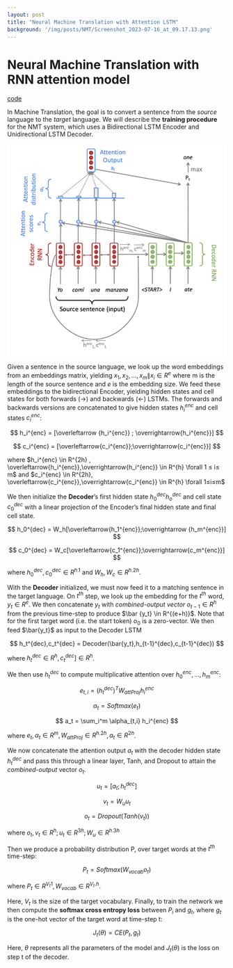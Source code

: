 ```yaml
---
layout: post
title: "Neural Machine Translation with Attention LSTM"
background: '/img/posts/NMT/Screenshot_2023-07-16_at_09.17.13.png'
---
```

# Neural Machine Translation with RNN attention model

[code](https://github.com/tranquocde/CS224N_2019_Winter/tree/87f8befa7e3b955e905313e38dcf92c61aa21758/hw/hw4)

In Machine Translation, the goal is to convert a sentence from the *source* language to the *target* language. We will describe the **training procedure** for the NMT system, which uses a Bidirectional LSTM Encoder and Unidirectional LSTM Decoder. 

![Screenshot 2023-07-16 at 09.17.13.png](/img/posts/NMT/Screenshot_2023-07-16_at_09.17.13.png)

Given a sentence in the source language, we look up the word embeddings from an embeddings matrix, yielding  $x_1,x_2,...,x_m\|x_i \in R^e$ where m is the length of the source sentence and *e* is the embedding size. We feed these embeddings to the bidirectional Encoder, yielding hidden states and cell states for both forwards (→) and backwards (←) LSTMs. The forwards and backwards versions are concatenated to give hidden states $h_i^{enc}$  and cell states $c_i^{enc}$: 

$$
h_i^{enc} = [\overleftarrow {h_i^{enc}} ; \overrightarrow{h_i^{enc}}]
$$

$$
c_i^{enc} = [\overleftarrow{c_i^{enc}};\overrightarrow{c_i^{enc}}]
$$

where $h_i^{enc} \in R^{2h} , \overleftarrow{h_i^{enc}},\overrightarrow{h_i^{enc}} \in R^{h} \forall 1 ≤ i≤ m$ and $c_i^{enc} \in R^{2h}, \overleftarrow{c_i^{enc}},\overrightarrow{c_i^{enc}} \in R^{h} \forall 1≤i≤m$

We then initialize the **Decoder**’s first hidden state $h_0^{dec}$$h_o^{dec}$ and cell state $c_0^{dec}$ with a linear projection of the Encoder’s final hidden state and final cell state.

$$
h_0^{dec} = W_h[\overleftarrow{h_1^{enc}};\overrightarrow {h_m^{enc}}]
$$

$$
c_0^{dec} = W_c[\overleftarrow{c_1^{enc}};\overrightarrow{c_m^{enc}}]
$$

where $h_0^{dec},c_0^{dec} \in R^{h.1}$  and $W_h,W_c \in R^{h.2h}.$

With the **Decoder** initialized, we must now feed it to a matching sentence in the target language. On $t^{th}$ step, we look up the embedding for the $t^{th}$ word, $y_t \in R^{e}$. We then concatenate $y_t$ with *combined-output vector* $o_{t-1} \in R^{h}$ from the previous time-step to produce $\bar {y_t} \in R^{(e+h)}$.  Note that for the first target word (i.e. the start token) $o_0$ is a zero-vector. We then feed $\bar{y_t}$ as input to the Decoder LSTM 

$$
h_t^{dec},c_t^{dec} = Decoder(\bar{y_t},h_{t-1}^{dec},c_{t-1}^{dec})
$$

where $h_t^{dec}\in R^{h} ,c_t^{dec} ]\in R^{h}$.

We then use $h_t^{dec}$ to compute multiplicative attention over $h_0^{enc},...,h_m^{enc}:$

$$
e_{t,i}= (h_t^{dec})^TW_{attProj}h_i^{enc}
$$

$$
\alpha_t = Softmax(e_t)
$$

$$
a_t = \sum_i^m \alpha_{t,i} h_i^{enc}
$$

where $e_t,\alpha_t \in R^{m}, W_{attProj}\in R^{h.2h} , a_t \in R^{2h}$.

We now concatenate the attention output $a_t$ with the decoder hidden state $h_t^{dec}$ and pass this through a linear layer, Tanh, and Dropout to attain the *combined-output* vector $o_t$.

$$
u_t = [a_t;h_t^{dec}]
$$

$$
v_t = W_uu_t
$$

$$
o_t=Dropout(Tanh(v_t))
$$

where $o_t,v_t \in R^{h};u_t \in R^{3h} ; W_u \in R^{h.3h}$

Then we produce a probability distribution P, over target words at the $t^{th}$ time-step: 

$$
P_t = Softmax(W_{vocab}o_t)
$$

where $P_t \in R^{V_t1} , W_{vocab}\in R^{V_t.h}$.

Here, $V_t$  is the size of the target vocabulary. Finally, to train the network we then compute the **softmax cross entropy loss** between $P_i$ and $g_t$, where $g_t$ is the one-hot vector of the target word at time-step t:

$$
J_t(\theta) = CE(P_t,g_t)
$$

Here, $\theta$ represents all the parameters of the model and $J_t(\theta)$ is the loss on step t of the decoder.